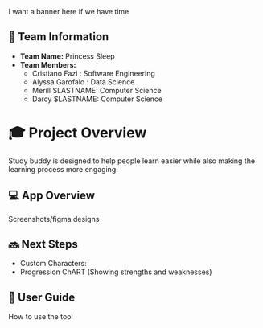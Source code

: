 

I want a banner here if we have time

## 🌟 **Team Information**
- **Team Name:** Princess Sleep
- **Team Members:**
	- Cristiano Fazi : Software Engineering
	- Alyssa Garofalo : Data Science
	- Merill $LASTNAME: Computer Science
    - Darcy $LASTNAME: Computer Science

# 🎓 Project Overview
Study buddy is designed to help people learn easier while also making the learning process more engaging.

## 💻 **App Overview**
Screenshots/figma designs

## 🔜 Next Steps
- Custom Characters:
- Progression ChART (Showing strengths and weaknesses)

## 🧭 User Guide
How to use the tool